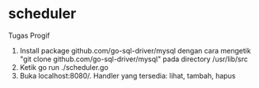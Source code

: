 # scheduler
Tugas Progif

1. Install package github.com/go-sql-driver/mysql dengan cara mengetik "git clone github.com/go-sql-driver/mysql" pada directory /usr/lib/src
2. Ketik go run ./scheduler.go
3. Buka localhost:8080/<handler>. Handler yang tersedia: lihat, tambah, hapus
